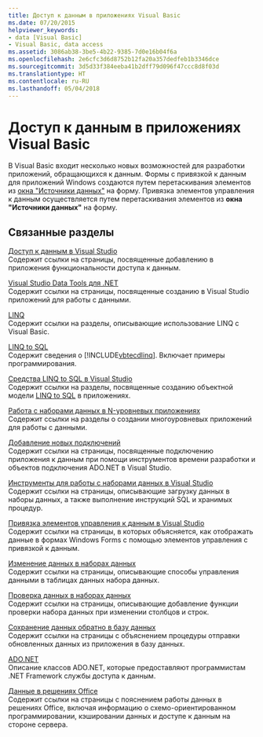 ```yaml
---
title: Доступ к данным в приложениях Visual Basic
ms.date: 07/20/2015
helpviewer_keywords:
- data [Visual Basic]
- Visual Basic, data access
ms.assetid: 3086ab38-3be5-4b22-9385-7d0e16b04f6a
ms.openlocfilehash: 2e6cfc3d6d8752b12fa20a357dedfeb1b3346dce
ms.sourcegitcommit: 3d5d33f384eeba41b2dff79d096f47ccc8d8f03d
ms.translationtype: HT
ms.contentlocale: ru-RU
ms.lasthandoff: 05/04/2018
---
```

# <a name="accessing-data-in-visual-basic-applications"></a>Доступ к данным в приложениях Visual Basic
В Visual Basic входит несколько новых возможностей для разработки приложений, обращающихся к данным. Формы с привязкой к данным для приложений Windows создаются путем перетаскивания элементов из [окна "Источники данных"](/visualstudio/data-tools/add-new-data-sources) на форму. Привязка элементов управления к данным осуществляется путем перетаскивания элементов из **окна "Источники данных"** на форму.  
  
## <a name="related-sections"></a>Связанные разделы  
 [Доступ к данным в Visual Studio](/visualstudio/data-tools/)  
 Содержит ссылки на страницы, посвященные добавлению в приложения функциональности доступа к данным.

 [Visual Studio Data Tools для .NET](/visualstudio/data-tools/visual-studio-data-tools-for-dotnet)  
 Содержит ссылки на страницы, посвященные созданию в Visual Studio приложений для работы с данными.  
  
 [LINQ](../../visual-basic/programming-guide/language-features/linq/index.md)  
 Содержит ссылки на разделы, описывающие использование LINQ с Visual Basic.  
  
 [LINQ to SQL](../../framework/data/adonet/sql/linq/index.md)  
 Содержит сведения о [!INCLUDE[vbtecdlinq](~/includes/vbtecdlinq-md.md)]. Включает примеры программирования.  
  
 [Средства LINQ to SQL в Visual Studio](/visualstudio/data-tools/linq-to-sql-tools-in-visual-studio2)  
 Содержит ссылки на разделы, посвященные созданию объектной модели [LINQ to SQL](../../framework/data/adonet/sql/linq/index.md) в приложениях.  
  
 [Работа с наборами данных в N-уровневых приложениях](/visualstudio/data-tools/work-with-datasets-in-n-tier-applications)  
 Содержит ссылки на разделы о создании многоуровневых приложений для работы с данными.  
     
 [Добавление новых подключений](/visualstudio/data-tools/add-new-connections)  
 Содержит ссылки на страницы, посвященные подключению приложения к данным при помощи инструментов времени разработки и объектов подключения ADO.NET в Visual Studio.  

 [Инструменты для работы с наборами данных в Visual Studio](/visualstudio/data-tools/dataset-tools-in-visual-studio)  
 Содержит ссылки на страницы, описывающие загрузку данных в наборы данных, а также выполнение инструкций SQL и хранимых процедур.  
  
 [Привязка элементов управления к данным в Visual Studio](/visualstudio/data-tools/bind-controls-to-data-in-visual-studio)  
 Содержит ссылки на страницы, в которых объясняется, как отображать данные в формах Windows Forms с помощью элементов управления с привязкой к данным.  
  
 [Изменение данных в наборах данных](/visualstudio/data-tools/edit-data-in-datasets)  
 Содержит ссылки на страницы, описывающие способы управления данными в таблицах данных набора данных.  
  
 [Проверка данных в наборах данных](/visualstudio/data-tools/validate-data-in-datasets)  
 Содержит ссылки на страницы, описывающие добавление функции проверки набора данных при изменении столбцов и строк.  
  
 [Сохранение данных обратно в базу данных](/visualstudio/data-tools/save-data-back-to-the-database)  
 Содержит ссылки на страницы с объяснением процедуры отправки обновленных данных из приложения в базу данных.  
  
 [ADO.NET](../../framework/data/adonet/index.md)  
 Описание классов ADO.NET, которые предоставляют программистам .NET Framework службы доступа к данным.

 [Данные в решениях Office](https://msdn.microsoft.com/library/xx069ybh)  
 Содержит ссылки на страницы с пояснением работы данных в решениях Office, включая информацию о схемо-ориентированном программировании, кэшировании данных и доступе к данным на стороне сервера.
